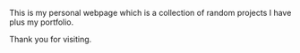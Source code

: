 This is my personal webpage which is a collection of random projects I have plus my portfolio.

Thank you for visiting.